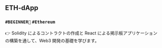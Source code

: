 ## ETH-dApp

### `#BEGINNER🥚` `#Ethereum` 

👉 Solidity によるコントラクトの作成と React による掲示板アプリケーションの構築を通して、Web3 開発の基礎を学びます。
